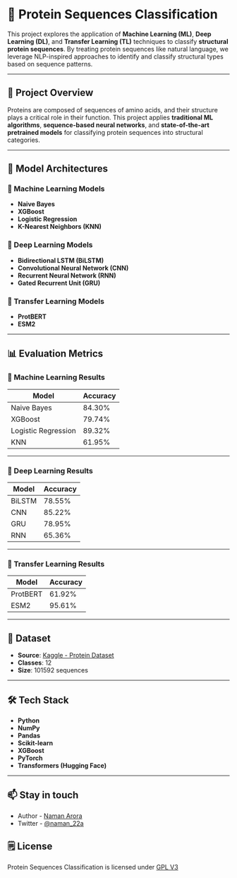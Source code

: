 # 🧬 Protein Sequences Classification

This project explores the application of **Machine Learning (ML)**, **Deep Learning (DL)**, and **Transfer Learning (TL)** techniques to classify **structural protein sequences**. By treating protein sequences like natural language, we leverage NLP-inspired approaches to identify and classify structural types based on sequence patterns.

---

## 📌 Project Overview

Proteins are composed of sequences of amino acids, and their structure plays a critical role in their function. This project applies **traditional ML algorithms**, **sequence-based neural networks**, and **state-of-the-art pretrained models** for classifying protein sequences into structural categories.

---

## 🧠 Model Architectures

### 🔹 Machine Learning Models

-   **Naive Bayes**
-   **XGBoost**
-   **Logistic Regression**
-   **K-Nearest Neighbors (KNN)**

### 🔹 Deep Learning Models

-   **Bidirectional LSTM (BiLSTM)**
-   **Convolutional Neural Network (CNN)**
-   **Recurrent Neural Network (RNN)**
-   **Gated Recurrent Unit (GRU)**

### 🔹 Transfer Learning Models

-   **ProtBERT**
-   **ESM2**

---

## 📊 Evaluation Metrics

### 🔹 Machine Learning Results

| Model               | Accuracy |
| ------------------- | -------- |
| Naive Bayes         | 84.30%   |
| XGBoost             | 79.74%   |
| Logistic Regression | 89.32%   |
| KNN                 | 61.95%   |

---

### 🔹 Deep Learning Results

| Model  | Accuracy |
| ------ | -------- |
| BiLSTM | 78.55%   |
| CNN    | 85.22%   |
| GRU    | 78.95%   |
| RNN    | 65.36%   |

---

### 🔹 Transfer Learning Results

| Model    | Accuracy |
| -------- | -------- |
| ProtBERT | 61.92%   |
| ESM2     | 95.61%   |

---

## 🧪 Dataset

-   **Source**: [Kaggle - Protein Dataset](https://www.kaggle.com/datasets/shahir/protein-data-set)
-   **Classes**: 12
-   **Size**: 101592 sequences

---

## 🛠️ Tech Stack

-   **Python**
-   **NumPy**
-   **Pandas**
-   **Scikit-learn**
-   **XGBoost**
-   **PyTorch**
-   **Transformers (Hugging Face)**

---

## 📫 Stay in touch

-   Author - [Naman Arora](https://namanarora.xyz)
-   Twitter - [@naman_22a](https://twitter.com/naman_22a)

## 🗒️ License

Protein Sequences Classification is licensed under [GPL V3](./LICENSE)
